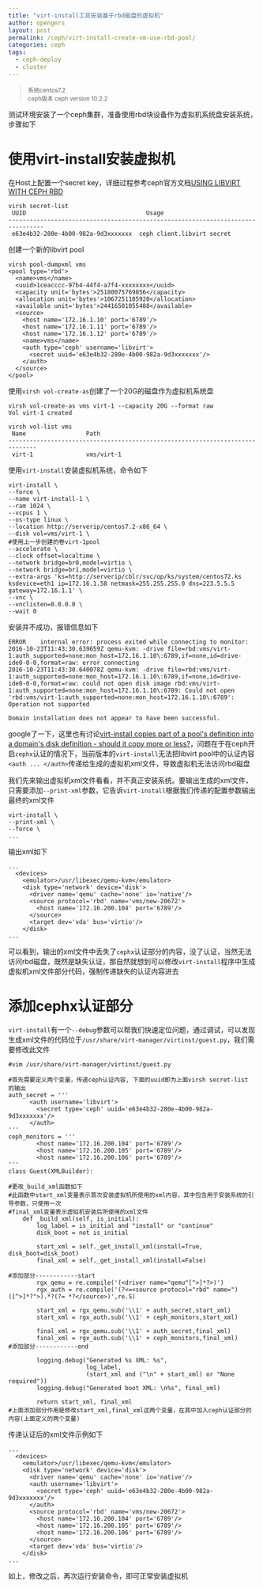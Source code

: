 ```yaml
---
title: "virt-install工具安装基于rbd磁盘的虚拟机"
author: opengers
layout: post
permalink: /ceph/virt-install-create-vm-use-rbd-pool/
categories: ceph
tags:
  - ceph-deploy
  - cluster
---
```


><small>系统centos7.2    
ceph版本 ceph version 10.2.2</small>

测试环境安装了一个ceph集群，准备使用rbd块设备作为虚拟机系统盘安装系统，步骤如下  

# 使用virt-install安装虚拟机  

在Host上配置一个secret key，详细过程参考ceph官方文档[USING LIBVIRT WITH CEPH RBD](http://docs.ceph.com/docs/master/rbd/libvirt/)  

``` shell
virsh secret-list
 UUID                                  Usage
--------------------------------------------------------------------------------
 e63e4b32-280e-4b00-982a-9d3xxxxxxx  ceph client.libvirt secret
```

创建一个新的libvirt pool   

``` shell
virsh pool-dumpxml vms
<pool type='rbd'>
  <name>vms</name>
  <uuid>1ceacccc-97b4-44f4-a7f4-xxxxxxxx</uuid>
  <capacity unit='bytes'>25180075769856</capacity>
  <allocation unit='bytes'>1067251105920</allocation>
  <available unit='bytes'>24416501055488</available>
  <source>
    <host name='172.16.1.10' port='6789'/>
    <host name='172.16.1.11' port='6789'/>
    <host name='172.16.1.12' port='6789'/>
    <name>vms</name>
    <auth type='ceph' username='libvirt'>
      <secret uuid='e63e4b32-280e-4b00-982a-9d3xxxxxxx'/>
    </auth>
  </source>
</pool>
```

使用`virsh vol-create-as`创建了一个20G的磁盘作为虚拟机系统盘     

``` shell
virsh vol-create-as vms virt-1 --capacity 20G --format raw
Vol virt-1 created

virsh vol-list vms
 Name                 Path                                    
------------------------------------------------------------------------------                             
 virt-1               vms/virt-1
```

使用`virt-install`安装虚拟机系统，命令如下       

``` shell
virt-install \
--force \
--name virt-install-1 \
--ram 1024 \
--vcpus 1 \
--os-type linux \
--location http://serverip/centos7.2-x86_64 \
--disk vol=vms/virt-1 \
#使用上一步创建的卷virt-1pool
--accelerate \
--clock offset=localtime \
--network bridge=br0,model=virtio \
--network bridge=br1,model=virtio \
--extra-args 'ks=http://serverip/cblr/svc/op/ks/system/centos72.ks ksdevice=eth1 ip=172.16.1.58 netmask=255.255.255.0 dns=223.5.5.5 gateway=172.16.1.1' \
--vnc \
--vnclisten=0.0.0.0 \
--wait 0
```

安装并不成功，报错信息如下    

``` shell
ERROR    internal error: process exited while connecting to monitor: 2016-10-23T11:43:30.639659Z qemu-kvm: -drive file=rbd:vms/virt-1:auth_supported=none:mon_host=172.16.1.10\:6789,if=none,id=drive-ide0-0-0,format=raw: error connecting
2016-10-23T11:43:30.640078Z qemu-kvm: -drive file=rbd:vms/virt-1:auth_supported=none:mon_host=172.16.1.10\:6789,if=none,id=drive-ide0-0-0,format=raw: could not open disk image rbd:vms/virt-1:auth_supported=none:mon_host=172.16.1.10\:6789: Could not open 'rbd:vms/virt-1:auth_supported=none:mon_host=172.16.1.10\:6789': Operation not supported

Domain installation does not appear to have been successful.
```

google了一下，这里也有讨论[virt-install copies part of a pool's definition into a domain's disk definition - should it copy more or less?](https://www.redhat.com/archives/virt-tools-list/2016-January/msg00006.html)，问题在于在ceph开启`cephx`认证的情况下，当前版本的`virt-install`无法把libvirt pool中的认证内容`<auth ... </auth>`传递给生成的虚拟机xml文件，导致虚拟机无法访问rbd磁盘    

我们先来输出虚拟机xml文件看看，并不真正安装系统。要输出生成的xml文件，只需要添加`--print-xml`参数，它告诉`virt-install`根据我们传递的配置参数输出最终的xml文件    

``` shell
virt-install \
--print-xml \
--force \
...
```

输出xml如下    

``` shell
...
  <devices>
    <emulator>/usr/libexec/qemu-kvm</emulator>
    <disk type='network' device='disk'>
      <driver name='qemu' cache='none' io='native'/>
      <source protocol='rbd' name='vms/new-20672'>
        <host name='172.16.200.104' port='6789'/>
      </source>
      <target dev='vda' bus='virtio'/>
    </disk>
...
```   

可以看到，输出的xml文件中丢失了`cephx`认证部分的内容，没了认证，当然无法访问rbd磁盘，既然是缺失认证，那自然就想到可以修改`virt-install`程序中生成虚拟机xml文件部分代码，强制传递缺失的认证内容进去    

# 添加cephx认证部分   

`virt-install`有一个`--debug`参数可以帮我们快速定位问题，通过调试，可以发现生成xml文件的代码位于`/usr/share/virt-manager/virtinst/guest.py`，我们需要修改此文件    

``` shell
#vim /usr/share/virt-manager/virtinst/guest.py

#首先需要定义两个变量，传递ceph认证内容, 下面的uuid即为上面virsh secret-list 的输出
auth_secret = '''
      <auth username='libvirt'>
        <secret type='ceph' uuid='e63e4b32-280e-4b00-982a-9d3xxxxxxx'/>
      </auth>
'''
ceph_monitors = '''
        <host name='172.16.200.104' port='6789'/>
        <host name='172.16.200.105' port='6789'/>
        <host name='172.16.200.106' port='6789'/>
'''
class Guest(XMLBuilder):

#更改_build_xml函数如下
#此函数中start_xml变量表示首次安装虚拟机所使用的xml内容，其中包含用于安装系统的引导参数，只使用一次  
#final_xml变量表示虚拟机安装后所使用的xml文件
    def _build_xml(self, is_initial):
        log_label = is_initial and "install" or "continue"
        disk_boot = not is_initial

        start_xml = self._get_install_xml(install=True, disk_boot=disk_boot)
        final_xml = self._get_install_xml(install=False)

#添加部分------------start
        rgx_qemu = re.compile('(<driver name="qemu"[^>]*?>)')
        rgx_auth = re.compile('(?<=<source protocol="rbd" name=")([^>]*?">).*?(?= *?</source>)',re.S)

        start_xml = rgx_qemu.sub('\\1' + auth_secret,start_xml)
        start_xml = rgx_auth.sub('\\1' + ceph_monitors,start_xml)

        final_xml = rgx_qemu.sub('\\1' + auth_secret,final_xml)
        final_xml = rgx_auth.sub('\\1' + ceph_monitors,final_xml)
#添加部分------------end

        logging.debug("Generated %s XML: %s",
                      log_label,
                      (start_xml and ("\n" + start_xml) or "None required"))
        logging.debug("Generated boot XML: \n%s", final_xml)
        
        return start_xml, final_xml
#上面添加部分作用是修改start_xml,final_xml这两个变量，在其中加入ceph认证部分的内容(上面定义的两个变量)
```

传递认证后的xml文件示例如下     

``` shell
...
  <devices>
    <emulator>/usr/libexec/qemu-kvm</emulator>
    <disk type='network' device='disk'>
      <driver name='qemu' cache='none' io='native'/>
      <auth username='libvirt'>
        <secret type='ceph' uuid='e63e4b32-280e-4b00-982a-9d3xxxxxxx'/>
      </auth>
      <source protocol='rbd' name='vms/new-20672'>
        <host name='172.16.200.104' port='6789'/>
        <host name='172.16.200.105' port='6789'/>
        <host name='172.16.200.106' port='6789'/>
      </source>
      <target dev='vda' bus='virtio'/>
    </disk>
...
```

如上，修改之后，再次运行安装命令，即可正常安装虚拟机   